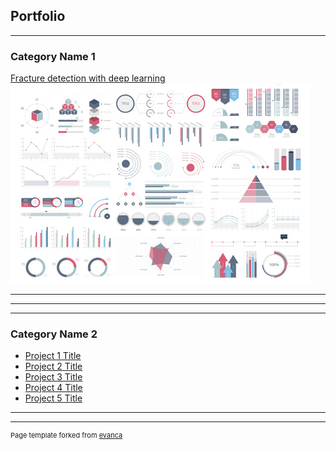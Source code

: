 ## Portfolio

---

### Category Name 1 

[Fracture detection with deep learning](/sample_page)
<img src="images/dummy_thumbnail.jpg?raw=true"/>

---
<!---
remove comments later
[Project 2 Title](/pdf/sample_presentation.pdf)
<img src="images/dummy_thumbnail.jpg?raw=true"/>
-->
---
<!---
remove comments later
[Project 3 Title](http://example.com/)
<img src="images/dummy_thumbnail.jpg?raw=true"/>
-->
---

### Category Name 2

- [Project 1 Title](http://example.com/)
- [Project 2 Title](http://example.com/)
- [Project 3 Title](http://example.com/)
- [Project 4 Title](http://example.com/)
- [Project 5 Title](http://example.com/)

---




---
<p style="font-size:11px">Page template forked from <a href="https://github.com/evanca/quick-portfolio">evanca</a></p>
<!-- Remove above link if you don't want to attibute -->
